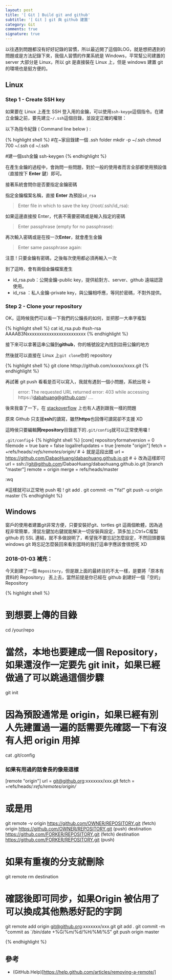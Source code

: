 ```yaml
---
layout: post
title: '[ Git ] Build git and github'
subtitle: '[ Git ] git 與 github 建置'
category: Git
comments: true
signature: true
---
```


<div class="message">
    以往遇到問題都沒有好好記錄的習慣，所以最近開了這個BLOG，就是想把遇到的問題或是方法記錄下來，我個人習慣的作業系統是 Windows，平常幫公司建置的 server 大部分是 Linux，所以 git 是直接裝在 Linux 上，但是 windows 建置 git 的環境也是挺方便的。
</div>

## Linux

### Step 1 - Create SSH key

如果要在 Linux 上產生 SSH 登入用的金鑰，可以使用`ssh-keyge`這個指令。在建立金鑰之前，要先建立`~/.ssh`這個目錄，並設定正確的權限：

以下為指令紀錄 ( Command line below ) :

{% highlight shell %}
#在~家目錄建一個 .ssh folder
mkdir -p ~/.ssh
chmod 700 ~/.ssh
cd ~/.ssh

#建一個ssh金鑰
ssh-keygen
{% endhighlight %}

在產生金鑰的過程中，會詢問一些問題，對於一般的使用者而言全部都使用預設值（直接按下 **Enter** 鍵）即可。

接著系統會問你是否要指定金鑰密碼

指定金鑰檔案名稱，直接 **Enter** 為預設`id_rsa`
 > Enter file in which to save the key (/root/.ssh/id_rsa): 

如果這邊直接按 Enter，代表不需要密碼或是輸入指定的密碼
 > Enter passphrase (empty for no passphrase):

再次輸入密碼或是在按一次**Enter**，就會產生金鑰
 > Enter same passphrase again:

<div class="message">
    注意 ! 只要金鑰有密碼，之後每次使用都必須再輸入一次
</div>

到了這時，會有兩個金鑰檔案產生

 * id_rsa.pub：公開金鑰-public key，提供給對方、server、github 遠端認證使用。
 * id_rsa    ：私人金鑰-private key，與公鑰相呼應，等同於密碼，不對外提供。

### Step 2 - Clone your repository

 OK，這時候我們可以看一下我們的公鑰長的如何，並把那一大串字複製

{% highlight shell %}
cat id_rsa.pub
#ssh-rsa AAAAB3Nxxxxxxxxxxxxxxxxxxxxxxxx
{% endhighlight %}

接下來可以拿著這串公鑰到**github**，你的帳號設定內找到註冊公鑰的地方

然後就可以直接在 Linux 上`git clone`你的 repository

{% highlight shell %}
git clone httsp://github.com/xxxxx/xxxx.git
{% endhighlight %}

再試著 git push 看看是否可以寫入，我就有遇到一個小問題，系統出現 ↓
 > error: The requested URL returned error: 403 while accessing https://dabahuang@github.com/ ....

後來我查了一下，在 [stackoverflow](https://stackoverflow.com/questions/7438313/pushing-to-git-returning-error-code-403-fatal-http-request-failed) 上也有人遇到跟我一樣的問題

原來 Github 只支援**ssh**的讀寫，雖然**https**也回傳可讀寫卻不支援 XD

這時侯只要編輯**同repository**目錄底下的`.git/config`就可以正常使用囉 !

`.git/config`↓
{% highlight shell %}
[core]
        repositoryformatversion = 0
        filemode = true
        bare = false
        logallrefupdates = true
[remote "origin"]
        fetch = +refs/heads/*:refs/remotes/origin/*
        # ↓ 就是這段出錯
        url = https://github.com/DabaoHuang/dabaohuang.github.io.git
        # ↓ 改為這樣即可
        url = ssh://git@github.com/DabaoHuang/dabaohuang.github.io.git
[branch "master"]
        remote = origin
        merge = refs/heads/master

:wq

#這樣就可以正常地 push 啦 !
git add .
git commit -m "Ya!"
git push -u origin master
{% endhighlight %}

## Windows

<div class="message">
窗戶的使用者建置git非常方便，只要安裝好git、tortles git 這兩個軟體，因為過程非常簡單，滑鼠左鍵加右鍵就能解決一切安裝與設定，頂多加上Ctrl+C複製 github 的 SSL 連結，就不多做說明了，希望我不要忘記怎麼設定，不然回頭要裝 windows git 時忘記怎麼裝回來看到當時的我打這串字應該會很想死 XD
</div>

### 2018-01-03 補充：

今天創建了一個 `Repository`，但是跟上面的最終目的不太一樣，是要將「原本有資料的 Repository」 丟上去，當然前提是你已經在 github 創建好一個「空的」 Repository

{% highlight shell %}

# 到想要上傳的目錄
cd /your/repo

# 當然，本地也要建成一個 Repository，如果還沒作一定要先 git init，如果已經做過了可以跳過這個步驟
git init

# 因為預設通常是 origin，如果已經有別人先建置過一遍的話需要先確認一下有沒有人把 origin 用掉
cat .git/config

### 如果有用過的話會長的像是這樣
[remote "origin"]
        url = git@github.org:xxxxxxx/xxx.git
        fetch = +refs/heads/*:refs/remotes/origin/*
###

# 或是用
git remote -v
origin  https://github.com/OWNER/REPOSITORY.git (fetch)
origin  https://github.com/OWNER/REPOSITORY.git (push)
destination  https://github.com/FORKER/REPOSITORY.git (fetch)
destination  https://github.com/FORKER/REPOSITORY.git (push)

# 如果有重複的分支就刪除
git remote rm destination

# 確認後即可同步，如果Origin 被佔用了可以換成其他熟悉好記的字詞

git remote add origin git@github.org:xxxxxxx/xxx.git
git add .
git commit -m "commit as `/bin/date +%G/%m/%d/%H/%M/%S"
git push origin master

{% endhighlight %}

## 參考
 - (GitHub.Help)[https://help.github.com/articles/removing-a-remote/]

